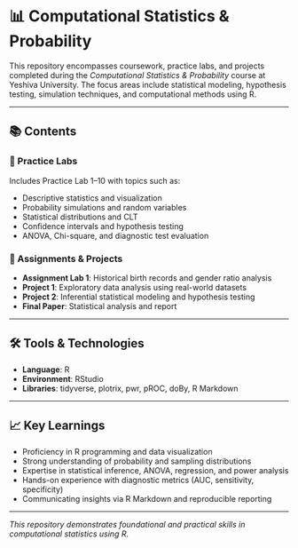 # 📊 Computational Statistics & Probability

This repository encompasses coursework, practice labs, and projects completed during the *Computational Statistics & Probability* course at Yeshiva University. The focus areas include statistical modeling, hypothesis testing, simulation techniques, and computational methods using R.

---

## 📚 Contents

### 📁 Practice Labs
Includes Practice Lab 1–10 with topics such as:
- Descriptive statistics and visualization
- Probability simulations and random variables
- Statistical distributions and CLT
- Confidence intervals and hypothesis testing
- ANOVA, Chi-square, and diagnostic test evaluation

### 📁 Assignments & Projects
- **Assignment Lab 1**: Historical birth records and gender ratio analysis
- **Project 1**: Exploratory data analysis using real-world datasets
- **Project 2**: Inferential statistical modeling and hypothesis testing
- **Final Paper**: Statistical analysis and report

---

## 🛠️ Tools & Technologies

- **Language**: R  
- **Environment**: RStudio  
- **Libraries**: tidyverse, plotrix, pwr, pROC, doBy, R Markdown  

---

## 📈 Key Learnings

- Proficiency in R programming and data visualization  
- Strong understanding of probability and sampling distributions  
- Expertise in statistical inference, ANOVA, regression, and power analysis  
- Hands-on experience with diagnostic metrics (AUC, sensitivity, specificity)  
- Communicating insights via R Markdown and reproducible reporting

---

*This repository demonstrates foundational and practical skills in computational statistics using R.*
